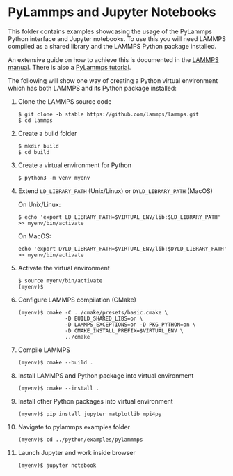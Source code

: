 # PyLammps and Jupyter Notebooks

This folder contains examples showcasing the usage of the PyLammps Python
interface and Jupyter notebooks. To use this you will need LAMMPS compiled as
a shared library and the LAMMPS Python package installed.

An extensive guide on how to achieve this is documented in the [LAMMPS manual](https://docs.lammps.org/Python_install.html). There is also a [PyLammps tutorial](https://docs.lammps.org/Howto_pylammps.html).

The following will show one way of creating a Python virtual environment
which has both LAMMPS and its Python package installed:

1. Clone the LAMMPS source code

   ```shell
   $ git clone -b stable https://github.com/lammps/lammps.git
   $ cd lammps
   ```

2. Create a build folder

   ```shell
   $ mkdir build
   $ cd build
   ```

3. Create a virtual environment for Python

   ```shell
   $ python3 -m venv myenv
   ```

4. Extend `LD_LIBRARY_PATH` (Unix/Linux) or `DYLD_LIBRARY_PATH` (MacOS)

   On Unix/Linux:
   ```shell
   $ echo 'export LD_LIBRARY_PATH=$VIRTUAL_ENV/lib:$LD_LIBRARY_PATH' >> myenv/bin/activate
   ```

   On MacOS:
   ```shell
   echo 'export DYLD_LIBRARY_PATH=$VIRTUAL_ENV/lib:$DYLD_LIBRARY_PATH' >> myenv/bin/activate
   ```

5. Activate the virtual environment

   ```shell
   $ source myenv/bin/activate
   (myenv)$
   ```

6. Configure LAMMPS compilation (CMake)

   ```shell
   (myenv)$ cmake -C ../cmake/presets/basic.cmake \
                  -D BUILD_SHARED_LIBS=on \
                  -D LAMMPS_EXCEPTIONS=on -D PKG_PYTHON=on \
                  -D CMAKE_INSTALL_PREFIX=$VIRTUAL_ENV \
                  ../cmake
   ```

7. Compile LAMMPS

   ```shell
   (myenv)$ cmake --build .
   ```

8. Install LAMMPS and Python package into virtual environment

   ```shell
   (myenv)$ cmake --install .
   ```

9. Install other Python packages into virtual environment

   ```shell
   (myenv)$ pip install jupyter matplotlib mpi4py
   ```

10. Navigate to pylammps examples folder

    ```shell
    (myenv)$ cd ../python/examples/pylammmps
    ```

11. Launch Jupyter and work inside browser

    ```shell
    (myenv)$ jupyter notebook
    ```
